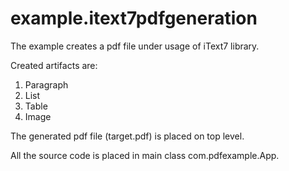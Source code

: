 # example.itext7pdfgeneration

The example creates a pdf file under usage of iText7 library.

Created artifacts are:

  1. Paragraph
  2. List
  3. Table
  2. Image
 
 The generated pdf file (target.pdf) is placed on top level.
 
 All the source code is placed in main class com.pdfexample.App.
